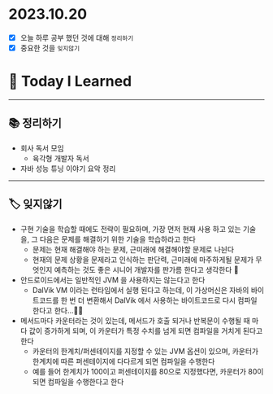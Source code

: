 # 2023.10.20

- [x] 오늘 하루 공부 했던 것에 대해 `정리하기`
- [x] 중요한 것을 `잊지않기`

# 🚩 Today I Learned

---

## 📚 정리하기

- 회사 독서 모임
  - 육각형 개발자 독서
- 자바 성능 튜닝 이야기 요악 정리

---

## 🏷 잊지않기

- 구현 기술을 학습할 때에도 전략이 필요하며, 가장 먼저 현재 사용 하고 있는 기술을, 그 다음은 문제를 해결하기 위한 기술을 학습하라고 한다
  - 문제는 현재 해결해야 하는 문제, 근미래에 해결해야할 문제로 나뉜다
  - 현재의 문제 상황을 문제라고 인식하는 판단력, 근미래에 마주하게될 문제가 무엇인지 예측하는 것도 좋은 시니어 개발자를 판가름 한다고 생각한다 🤔
- 안드로이드에서는 일반적인 JVM 을 사용하지는 않는다고 한다
  - DalVik VM 이라는 런타임에서 실행 된다고 하는데, 이 가상머신은 자바의 바이트코드를 한 번 더 변환해서 DalVik 에서 사용하는 바이트코드로 다시 컴파일 한다고 한다…🤔🤔
- 메서드마다 카운터라는 것이 있는데, 메서드가 호출 되거나 반복문이 수행될 때 마다 값이 증가하게 되며, 이 카운터가 특정 수치를 넘게 되면 컴파일을 거치게 된다고 한다
  - 카운터의 한계치/퍼센테이지를 지정할 수 있는 JVM 옵션이 있으며, 카운터가 한계치에 따른 퍼센테이지에 다다르게 되면 컴파일을 수행한다
  - 예를 들어 한계치가 100이고 퍼센테이지를 80으로 지정했다면, 카운터가 80이 되면 컴파일을 수행한다고 한다
